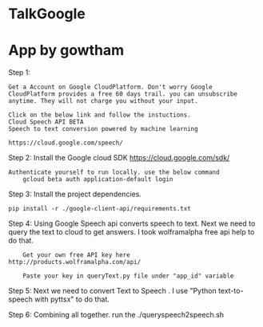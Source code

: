 # TalkGoogle
# App by gowtham


Step 1:

	Get a Account on Google CloudPlatform. Don't worry Google CloudPlatform provides a free 60 days trail. you can unsubscribe anytime. They will not charge you without your input.
	
	Click on the below link and follow the instuctions.
	Cloud Speech API BETA 
	Speech to text conversion powered by machine learning

	https://cloud.google.com/speech/
	
Step 2:
	Install the Google cloud SDK https://cloud.google.com/sdk/
	
	Authenticate yourself to run locally. use the below command
		gcloud beta auth application-default login

Step 3:
	Install the project dependencies.
	
	pip install -r ./google-client-api/requirements.txt
	
Step 4:
		Using Google Speech api converts speech to text. Next we need to query the text to cloud to get answers. I took wolframalpha free api help to do that.
		
		Get your own free API key here http://products.wolframalpha.com/api/
		
		Paste your key in queryText.py file under "app_id" variable
		
Step 5:
		Next we need to convert Text to Speech . I use "Python text-to-speech with pyttsx" to do that.
		
Step 6:
	Combining all together.
	run the ./queryspeech2speech.sh
